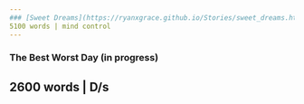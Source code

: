 ```yaml
---
### [Sweet Dreams](https://ryanxgrace.github.io/Stories/sweet_dreams.html)
5100 words | mind control
---
```

### The Best Worst Day (in progress)
2600 words | D/s
---
